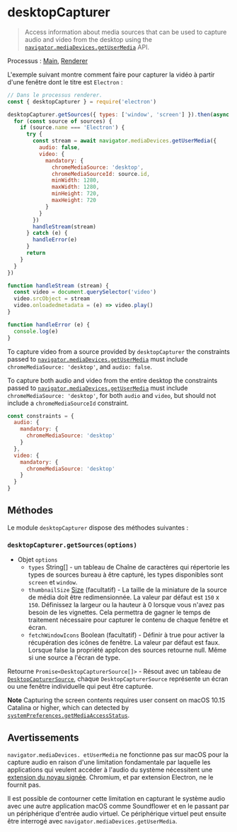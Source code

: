 # desktopCapturer

> Access information about media sources that can be used to capture audio and video from the desktop using the [`navigator.mediaDevices.getUserMedia`][] API.

Processus : [Main](../glossary.md#main-process), [Renderer](../glossary.md#renderer-process)

L'exemple suivant montre comment faire pour capturer la vidéo à partir d'une fenêtre dont le titre est `Electron` :

```javascript
// Dans le processus renderer.
const { desktopCapturer } = require('electron')

desktopCapturer.getSources({ types: ['window', 'screen'] }).then(async sources => {
  for (const source of sources) {
    if (source.name === 'Electron') {
      try {
        const stream = await navigator.mediaDevices.getUserMedia({
          audio: false,
          video: {
            mandatory: {
              chromeMediaSource: 'desktop',
              chromeMediaSourceId: source.id,
              minWidth: 1280,
              maxWidth: 1280,
              minHeight: 720,
              maxHeight: 720
            }
          }
        })
        handleStream(stream)
      } catch (e) {
        handleError(e)
      }
      return
    }
  }
})

function handleStream (stream) {
  const video = document.querySelector('video')
  video.srcObject = stream
  video.onloadedmetadata = (e) => video.play()
}

function handleError (e) {
  console.log(e)
}
```

To capture video from a source provided by `desktopCapturer` the constraints passed to [`navigator.mediaDevices.getUserMedia`][] must include `chromeMediaSource: 'desktop'`, and `audio: false`.

To capture both audio and video from the entire desktop the constraints passed to [`navigator.mediaDevices.getUserMedia`][] must include `chromeMediaSource: 'desktop'`, for both `audio` and `video`, but should not include a `chromeMediaSourceId` constraint.

```javascript
const constraints = {
  audio: {
    mandatory: {
      chromeMediaSource: 'desktop'
    }
  },
  video: {
    mandatory: {
      chromeMediaSource: 'desktop'
    }
  }
}
```

## Méthodes

Le module `desktopCapturer` dispose des méthodes suivantes :

### `desktopCapturer.getSources(options)`

* Objet `options`
  * `types` String[] - un tableau de Chaîne de caractères qui répertorie les types de sources bureau à être capturé, les types disponibles sont `screen` et `window`.
  * `thumbnailSize` [Size](structures/size.md) (facultatif) - La taille de la miniature de la source de média doit être redimensionnée. La valeur par défaut est `150` x `150`. Définissez la largeur ou la hauteur à 0 lorsque vous n'avez pas besoin de les vignettes. Cela permettra de gagner le temps de traitement nécessaire pour capturer le contenu de chaque fenêtre et écran.
  * `fetchWindowIcons` Boolean (facultatif) - Définir à true pour activer la récupération des icônes de fenêtre. La valeur par défaut est faux. Lorsque false la propriété appIcon des sources retourne null. Même si une source a l'écran de type.

Retourne `Promise<DesktopCapturerSource[]>` - Résout avec un tableau de [`DesktopCapturerSource`](structures/desktop-capturer-source.md), chaque `DesktopCapturerSource` représente un écran ou une fenêtre individuelle qui peut être capturée.

**Note** Capturing the screen contents requires user consent on macOS 10.15 Catalina or higher, which can detected by [`systemPreferences.getMediaAccessStatus`][].

## Avertissements

`navigator.mediaDevices. etUserMedia` ne fonctionne pas sur macOS pour la capture audio en raison d'une limitation fondamentale par laquelle les applications qui veulent accéder à l'audio du système nécessitent une [extension du noyau signée](https://developer.apple.com/library/archive/documentation/Security/Conceptual/System_Integrity_Protection_Guide/KernelExtensions/KernelExtensions.html). Chromium, et par extension Electron, ne le fournit pas.

Il est possible de contourner cette limitation en capturant le système audio avec une autre application macOS comme Soundflower et en le passant par un périphérique d'entrée audio virtuel. Ce périphérique virtuel peut ensuite être interrogé avec `navigator.mediaDevices.getUserMedia`.

[`navigator.mediaDevices.getUserMedia`]: https://developer.mozilla.org/en/docs/Web/API/MediaDevices/getUserMedia
[`systemPreferences.getMediaAccessStatus`]: system-preferences.md#systempreferencesgetmediaaccessstatusmediatype-windows-macos
